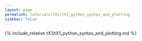 ```yaml
---
layout: page
permalink: tutorials/tX1/tX1_python_syntax_and_plotting
sidebar: false
---
```


{% include_relative tX1/tX1_python_syntax_and_plotting.md %}